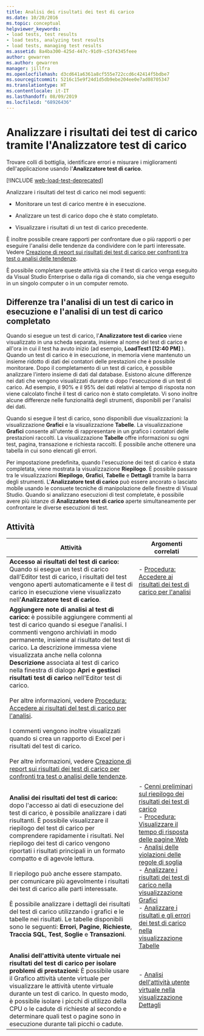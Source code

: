 ```yaml
---
title: Analisi dei risultati dei test di carico
ms.date: 10/20/2016
ms.topic: conceptual
helpviewer_keywords:
- load tests, test results
- load tests, analyzing test results
- load tests, managing test results
ms.assetid: 8a4ba300-425d-447c-91d9-c53f4345feee
author: gewarren
ms.author: gewarren
manager: jillfra
ms.openlocfilehash: d3cd641a6361a8cf555e722ccd6c42414f5bdbe7
ms.sourcegitcommit: 5216c15e9f24d1d5db9ebe204ee0e7ad08705347
ms.translationtype: HT
ms.contentlocale: it-IT
ms.lasthandoff: 08/09/2019
ms.locfileid: "68926436"
---
```

# <a name="analyze-load-test-results-using-the-load-test-analyzer"></a>Analizzare i risultati dei test di carico tramite l'Analizzatore test di carico

Trovare colli di bottiglia, identificare errori e misurare i miglioramenti dell'applicazione usando l'**Analizzatore test di carico**.

[!INCLUDE [web-load-test-deprecated](includes/web-load-test-deprecated.md)]

Analizzare i risultati del test di carico nei modi seguenti:

- Monitorare un test di carico mentre è in esecuzione.

- Analizzare un test di carico dopo che è stato completato.

- Visualizzare i risultati di un test di carico precedente.

È inoltre possibile creare rapporti per confrontare due o più rapporti o per eseguire l'analisi delle tendenze da condividere con le parti interessate. Vedere [Creazione di report sui risultati dei test di carico per confronti tra test o analisi delle tendenze](../test/compare-load-test-results.md).

È possibile completare queste attività sia che il test di carico venga eseguito da Visual Studio Enterprise o dalla riga di comando, sia che venga eseguito in un singolo computer o in un computer remoto.

## <a name="differences-between-analyzing-a-running-and-a-completed-load-test"></a>Differenze tra l'analisi di un test di carico in esecuzione e l'analisi di un test di carico completato

Quando si esegue un test di carico, l'**Analizzatore test di carico** viene visualizzato in una scheda separata, insieme al nome del test di carico e all'ora in cui il test ha avuto inizio (ad esempio, **LoadTest1 [12:40 PM]** ). Quando un test di carico è in esecuzione, in memoria viene mantenuto un insieme ridotto di dati dei contatori delle prestazioni che è possibile monitorare. Dopo il completamento di un test di carico, è possibile analizzare l'intero insieme di dati dal database. Esistono alcune differenze nei dati che vengono visualizzati durante o dopo l'esecuzione di un test di carico. Ad esempio, il 90% e il 95% dei dati relativi al tempo di risposta non viene calcolato finché il test di carico non è stato completato. Vi sono inoltre alcune differenze nelle funzionalità degli strumenti, disponibili per l'analisi dei dati.

Quando si esegue il test di carico, sono disponibili due visualizzazioni: la visualizzazione **Grafici** e la visualizzazione **Tabelle**. La visualizzazione **Grafici** consente all'utente di rappresentare in un grafico i contatori delle prestazioni raccolti. La visualizzazione **Tabelle** offre informazioni su ogni test, pagina, transazione e richiesta raccolti. È possibile anche ottenere una tabella in cui sono elencati gli errori.

Per impostazione predefinita, quando l'esecuzione dei test di carico è stata completata, viene mostrata la visualizzazione **Riepilogo**. È possibile passare tra le visualizzazioni **Riepilogo**, **Grafici**, **Tabelle** e **Dettagli** tramite la barra degli strumenti. L'**Analizzatore test di carico** può essere ancorato o lasciato mobile usando le consuete tecniche di manipolazione delle finestre di Visual Studio. Quando si analizzano esecuzioni di test completate, è possibile avere più istanze di **Analizzatore test di carico** aperte simultaneamente per confrontare le diverse esecuzioni di test.

## <a name="tasks"></a>Attività

|Attività|Argomenti correlati|
|-|-|
|**Accesso ai risultati del test di carico:** Quando si esegue un test di carico dall'Editor test di carico, i risultati del test vengono aperti automaticamente e il test di carico in esecuzione viene visualizzato nell'**Analizzatore test di carico**.|-   [Procedura: Accedere ai risultati dei test di carico per l'analisi](../test/how-to-access-load-test-results-for-analysis.md)|
|**Aggiungere note di analisi al test di carico:** è possibile aggiungere commenti al test di carico quando si esegue l'analisi. I commenti vengono archiviati in modo permanente, insieme al risultato del test di carico. La descrizione immessa viene visualizzata anche nella colonna **Descrizione** associata al test di carico nella finestra di dialogo **Apri e gestisci risultati test di carico** nell'Editor test di carico.<br /><br /> Per altre informazioni, vedere [Procedura: Accedere ai risultati del test di carico per l'analisi](../test/how-to-access-load-test-results-for-analysis.md).<br /><br /> I commenti vengono inoltre visualizzati quando si crea un rapporto di Excel per i risultati del test di carico.<br /><br /> Per altre informazioni, vedere [Creazione di report sui risultati dei test di carico per confronti tra test o analisi delle tendenze](../test/compare-load-test-results.md).||
|**Analisi dei risultati del test di carico:** dopo l'accesso ai dati di esecuzione del test di carico, è possibile analizzare i dati risultanti. È possibile visualizzare il riepilogo del test di carico per comprendere rapidamente i risultati. Nel riepilogo dei test di carico vengono riportati i risultati principali in un formato compatto e di agevole lettura.<br /><br /> Il riepilogo può anche essere stampato. per comunicare più agevolmente i risultati dei test di carico alle parti interessate.<br /><br /> È possibile analizzare i dettagli dei risultati del test di carico utilizzando i grafici e le tabelle nei risultati. Le tabelle disponibili sono le seguenti: **Errori**, **Pagine**, **Richieste**, **Traccia SQL**, **Test**, **Soglie** e **Transazioni**.|-   [Cenni preliminari sul riepilogo dei risultati dei test di carico](../test/load-test-results-summary-overview.md)<br />-   [Procedura: Visualizzare il tempo di risposta delle pagine Web](../test/how-to-view-web-page-response-time-in-a-load-test.md)<br />-   [Analisi delle violazioni delle regole di soglia](../test/analyze-threshold-rule-violations-in-load-tests.md)<br />-   [Analizzare i risultati dei test di carico nella visualizzazione Grafici](../test/analyze-load-test-results-in-the-graphs-view.md)<br />-   [Analizzare i risultati e gli errori dei test di carico nella visualizzazione Tabelle](../test/analyze-load-test-results-and-errors-in-the-tables-view.md)|
|**Analisi dell'attività utente virtuale nei risultati del test di carico per isolare problemi di prestazioni:** È possibile usare il Grafico attività utente virtuale per visualizzare le attività utente virtuale durante un test di carico. In questo modo, è possibile isolare i picchi di utilizzo della CPU o le cadute di richieste al secondo e determinare quali test o pagine sono in esecuzione durante tali picchi o cadute.|-   [Analisi dell'attività utente virtuale nella visualizzazione Dettagli](../test/analyze-load-test-virtual-user-activity-in-the-details-view.md)|